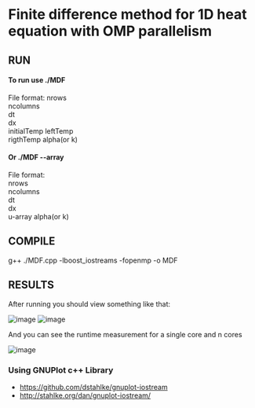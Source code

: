 # Finite difference method for 1D heat equation with OMP parallelism

## RUN
#### To run use ./MDF <File>
  
File format:
  nrows  
  ncolumns   
  dt  
  dx  
  initialTemp 
  leftTemp  
  rigthTemp 
  alpha(or k)
  
#### Or ./MDF <File> --array 
  
File format:  
  nrows  
  ncolumns   
  dt  
  dx  
  u-array
  alpha(or k)
  
## COMPILE
  g++ ./MDF.cpp -lboost_iostreams -fopenmp -o MDF
  
## RESULTS
  
After running you should view something like that:
  
  ![image](https://user-images.githubusercontent.com/78771070/156382768-a2cdf7d8-f85c-4028-9a01-adbfdfb6f5de.png)
  ![image](https://user-images.githubusercontent.com/78771070/156382796-0a173a98-f412-4522-8f24-9e8d38364a3a.png)

And you can see the runtime measurement for a single core and n cores
  
  ![image](https://user-images.githubusercontent.com/78771070/156383164-1fe8298e-5c7b-40b7-8956-b072414c9ad0.png)

  
### Using GNUPlot c++ Library 
  * https://github.com/dstahlke/gnuplot-iostream
  * http://stahlke.org/dan/gnuplot-iostream/
